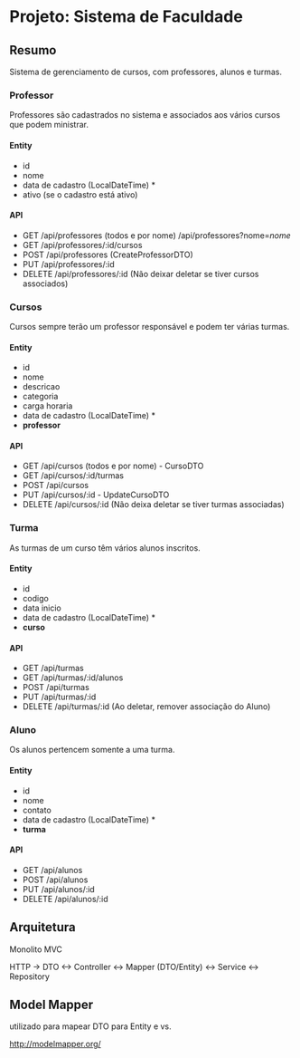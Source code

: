 # Projeto: Sistema de Faculdade

## Resumo

Sistema de gerenciamento de cursos, com professores, alunos e turmas.

### Professor

Professores são cadastrados no sistema e associados aos vários cursos que podem ministrar.

#### Entity

- id
- nome
- data de cadastro (LocalDateTime) *
- ativo (se o cadastro está ativo)

#### API

- GET /api/professores (todos e por nome) /api/professores?nome=*nome*
- GET /api/professores/:id/cursos
- POST /api/professores (CreateProfessorDTO)
- PUT /api/professores/:id
- DELETE /api/professores/:id (Não deixar deletar se tiver cursos associados)

### Cursos

Cursos sempre terão um professor responsável e podem ter várias turmas.

#### Entity

- id
- nome
- descricao
- categoria
- carga horaria
- data de cadastro (LocalDateTime) *
- **professor**

#### API

- GET /api/cursos (todos e por nome) - CursoDTO
- GET /api/cursos/:id/turmas
- POST /api/cursos
- PUT /api/cursos/:id - UpdateCursoDTO
- DELETE /api/cursos/:id (Não deixa deletar se tiver turmas associadas)

### Turma

As turmas de um curso têm vários alunos inscritos.

#### Entity

- id
- codigo
- data inicio
- data de cadastro (LocalDateTime) *
- **curso**

#### API

- GET /api/turmas
- GET /api/turmas/:id/alunos
- POST /api/turmas
- PUT /api/turmas/:id
- DELETE /api/turmas/:id (Ao deletar, remover associação do Aluno)

### Aluno

Os alunos  pertencem somente a uma turma.

#### Entity

- id
- nome
- contato
- data de cadastro (LocalDateTime) *
- **turma**

#### API

- GET /api/alunos
- POST /api/alunos
- PUT /api/alunos/:id
- DELETE /api/alunos/:id

## Arquitetura

Monolito MVC


HTTP -> DTO <-> Controller <-> Mapper (DTO/Entity) <-> Service <-> Repository


## Model Mapper
utilizado para mapear DTO para Entity e vs.

http://modelmapper.org/

